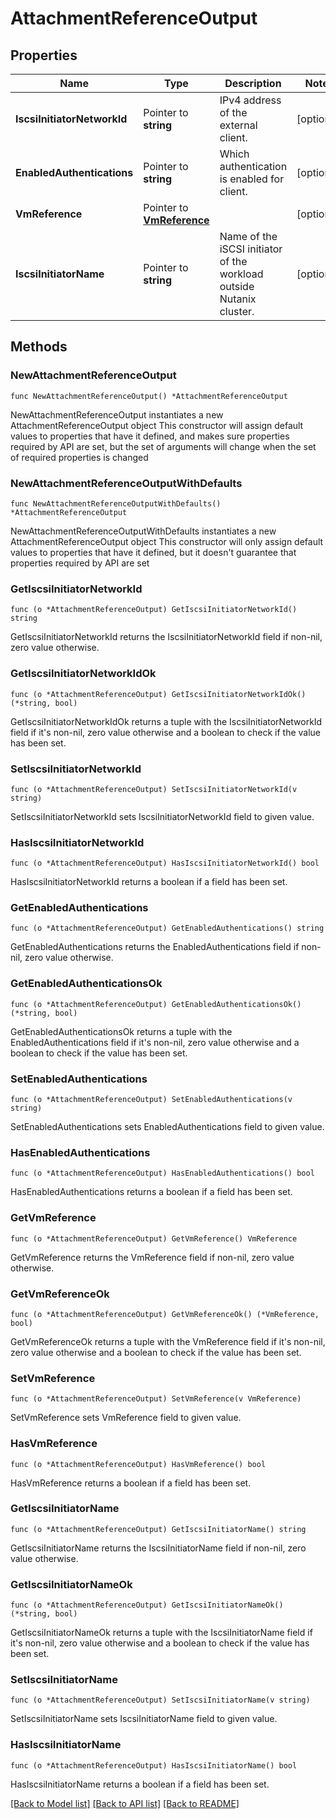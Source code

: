# AttachmentReferenceOutput

## Properties

Name | Type | Description | Notes
------------ | ------------- | ------------- | -------------
**IscsiInitiatorNetworkId** | Pointer to **string** | IPv4 address of the external client. | [optional] 
**EnabledAuthentications** | Pointer to **string** | Which authentication is enabled for client. | [optional] 
**VmReference** | Pointer to [**VmReference**](VmReference.md) |  | [optional] 
**IscsiInitiatorName** | Pointer to **string** | Name of the iSCSI initiator of the workload outside Nutanix cluster.  | [optional] 

## Methods

### NewAttachmentReferenceOutput

`func NewAttachmentReferenceOutput() *AttachmentReferenceOutput`

NewAttachmentReferenceOutput instantiates a new AttachmentReferenceOutput object
This constructor will assign default values to properties that have it defined,
and makes sure properties required by API are set, but the set of arguments
will change when the set of required properties is changed

### NewAttachmentReferenceOutputWithDefaults

`func NewAttachmentReferenceOutputWithDefaults() *AttachmentReferenceOutput`

NewAttachmentReferenceOutputWithDefaults instantiates a new AttachmentReferenceOutput object
This constructor will only assign default values to properties that have it defined,
but it doesn't guarantee that properties required by API are set

### GetIscsiInitiatorNetworkId

`func (o *AttachmentReferenceOutput) GetIscsiInitiatorNetworkId() string`

GetIscsiInitiatorNetworkId returns the IscsiInitiatorNetworkId field if non-nil, zero value otherwise.

### GetIscsiInitiatorNetworkIdOk

`func (o *AttachmentReferenceOutput) GetIscsiInitiatorNetworkIdOk() (*string, bool)`

GetIscsiInitiatorNetworkIdOk returns a tuple with the IscsiInitiatorNetworkId field if it's non-nil, zero value otherwise
and a boolean to check if the value has been set.

### SetIscsiInitiatorNetworkId

`func (o *AttachmentReferenceOutput) SetIscsiInitiatorNetworkId(v string)`

SetIscsiInitiatorNetworkId sets IscsiInitiatorNetworkId field to given value.

### HasIscsiInitiatorNetworkId

`func (o *AttachmentReferenceOutput) HasIscsiInitiatorNetworkId() bool`

HasIscsiInitiatorNetworkId returns a boolean if a field has been set.

### GetEnabledAuthentications

`func (o *AttachmentReferenceOutput) GetEnabledAuthentications() string`

GetEnabledAuthentications returns the EnabledAuthentications field if non-nil, zero value otherwise.

### GetEnabledAuthenticationsOk

`func (o *AttachmentReferenceOutput) GetEnabledAuthenticationsOk() (*string, bool)`

GetEnabledAuthenticationsOk returns a tuple with the EnabledAuthentications field if it's non-nil, zero value otherwise
and a boolean to check if the value has been set.

### SetEnabledAuthentications

`func (o *AttachmentReferenceOutput) SetEnabledAuthentications(v string)`

SetEnabledAuthentications sets EnabledAuthentications field to given value.

### HasEnabledAuthentications

`func (o *AttachmentReferenceOutput) HasEnabledAuthentications() bool`

HasEnabledAuthentications returns a boolean if a field has been set.

### GetVmReference

`func (o *AttachmentReferenceOutput) GetVmReference() VmReference`

GetVmReference returns the VmReference field if non-nil, zero value otherwise.

### GetVmReferenceOk

`func (o *AttachmentReferenceOutput) GetVmReferenceOk() (*VmReference, bool)`

GetVmReferenceOk returns a tuple with the VmReference field if it's non-nil, zero value otherwise
and a boolean to check if the value has been set.

### SetVmReference

`func (o *AttachmentReferenceOutput) SetVmReference(v VmReference)`

SetVmReference sets VmReference field to given value.

### HasVmReference

`func (o *AttachmentReferenceOutput) HasVmReference() bool`

HasVmReference returns a boolean if a field has been set.

### GetIscsiInitiatorName

`func (o *AttachmentReferenceOutput) GetIscsiInitiatorName() string`

GetIscsiInitiatorName returns the IscsiInitiatorName field if non-nil, zero value otherwise.

### GetIscsiInitiatorNameOk

`func (o *AttachmentReferenceOutput) GetIscsiInitiatorNameOk() (*string, bool)`

GetIscsiInitiatorNameOk returns a tuple with the IscsiInitiatorName field if it's non-nil, zero value otherwise
and a boolean to check if the value has been set.

### SetIscsiInitiatorName

`func (o *AttachmentReferenceOutput) SetIscsiInitiatorName(v string)`

SetIscsiInitiatorName sets IscsiInitiatorName field to given value.

### HasIscsiInitiatorName

`func (o *AttachmentReferenceOutput) HasIscsiInitiatorName() bool`

HasIscsiInitiatorName returns a boolean if a field has been set.


[[Back to Model list]](../README.md#documentation-for-models) [[Back to API list]](../README.md#documentation-for-api-endpoints) [[Back to README]](../README.md)


